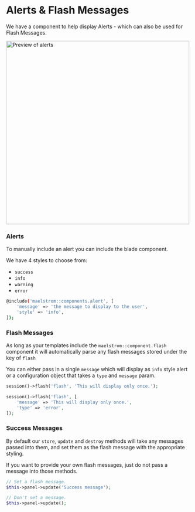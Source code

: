 # Alerts & Flash Messages

We have a component to help display Alerts - which can also be used for Flash Messages.

<img src="/flash-preview.jpg" alt="Preview of alerts" class="m-w-full h-auto mt-4" style="width: 500px;" />

### Alerts
To manually include an alert you can include the blade component.

We have 4 styles to choose from:

- `success`
- `info`
- `warning`
- `error`

```bash
@include('maelstrom::components.alert', [
    'message' => 'the message to display to the user',
    'style' => 'info',
]);
```

### Flash Messages
As long as your templates include the `maelstrom::component.flash` component it will automatically parse any flash messages stored under the key of `flash`

You can either pass in a single `message` which will display as `info` style alert or a configuration object that takes a `type` and `message` param.

```php
session()->flash('flash', 'This will display only once.');

session()->flash('flash', [
    'message' => 'This will display only once.',
    'type' => 'error',
]);
```

### Success Messages

By default our `store`, `update` and `destroy` methods will take any messages passed into them, and set them as the flash message with the appropriate styling.

If you want to provide your own flash messages, just do not pass a message into those methods.

```php
// Set a flash message.
$this->panel->update('Success message');

// Don't set a message.
$this->panel->update();
```

